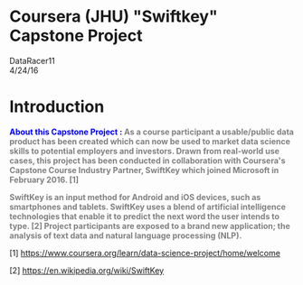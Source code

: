 Coursera (JHU) "Swiftkey" Capstone Project
========================================================
DataRacer11  
4/24/16

Introduction 
========================================================
<span style="font-weight:bold; color:blue;">**About this Capstone Project** :
<span style="font-weight:bold; color:grey;">As a course participant a usable/public data product has been created which can now be used to market data science skills to potential employers and investors. Drawn from real-world use cases, this project has been conducted in collaboration with Coursera's Capstone Course Industry Partner, **SwiftKey** which joined Microsoft in February 2016. [1] 

<span style="font-weight:bold; color:grey;">**SwiftKey** is an input method for Android and iOS devices, such as smartphones and tablets. SwiftKey uses a blend of artificial intelligence technologies that enable it to predict the next word the user intends to type. [2] Project participants are exposed to a brand new application; the analysis of **text data** and **natural language processing** (NLP). </span>

[1] https://www.coursera.org/learn/data-science-project/home/welcome

[2] https://en.wikipedia.org/wiki/SwiftKey

